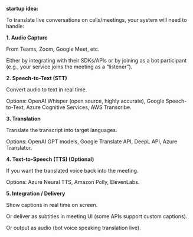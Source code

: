 **startup idea:**

To translate live conversations on calls/meetings, your system will need to handle:

**1. Audio Capture**

From Teams, Zoom, Google Meet, etc.

Either by integrating with their SDKs/APIs or by joining as a bot participant (e.g., your service joins the meeting as a “listener”).

**2. Speech-to-Text (STT)**

Convert audio to text in real time.

Options: OpenAI Whisper (open source, highly accurate), Google Speech-to-Text, Azure Cognitive Services, AWS Transcribe.

**3. Translation**

Translate the transcript into target languages.

Options: OpenAI GPT models, Google Translate API, DeepL API, Azure Translator.

**4. Text-to-Speech (TTS) (Optional)**

If you want the translated voice back into the meeting.

Options: Azure Neural TTS, Amazon Polly, ElevenLabs.

**5. Integration / Delivery**

Show captions in real time on screen.

Or deliver as subtitles in meeting UI (some APIs support custom captions).

Or output as audio (bot voice speaking translation live).
